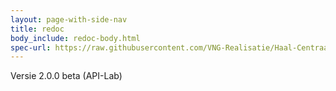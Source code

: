 ```yaml
---
layout: page-with-side-nav
title: redoc
body_include: redoc-body.html
spec-url: https://raw.githubusercontent.com/VNG-Realisatie/Haal-Centraal-Reisdocumenten-bevragen/v2/specificatie/gba-genereervariant/openapi.yaml
---
```

Versie 2.0.0 beta (API-Lab)
<redoc spec-url='{{ page.spec-url}}'></redoc>
